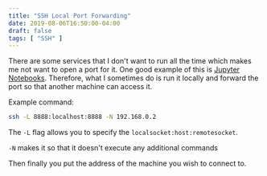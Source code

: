 ```yaml
---
title: "SSH Local Port Forwarding"
date: 2019-08-06T16:50:00-04:00
draft: false
tags: [ "SSH" ]
---
```


There are some services that I don't want to run all the time which makes me not want to open a port for it. One good example of this is [Jupyter Notebooks](https://jupyter.org/). Therefore, what I sometimes do is run it locally and forward the port so that another machine can access it.

Example command:

```bash
ssh -L 8888:localhost:8888 -N 192.168.0.2
```

The `-L` flag allows you to specify the `localsocket:host:remotesocket`. 

`-N` makes it so that it doesn't execute any additional commands

Then finally you put the address of the machine you wish to connect to.
